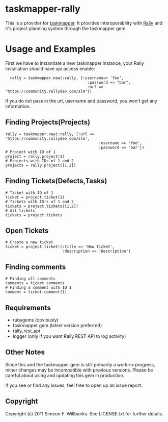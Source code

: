 # taskmapper-rally

This is a provider for [taskmapper](http://ticketrb.com). It provides interoperability with [Rally](http://www.rallydev.com/) and it's project planning system through the taskmapper gem.

# Usage and Examples

First we have to instantiate a new taskmapper instance, your Rally installation should have api access enable:

      rally = taskmapper.new(:rally, {:username=> 'foo', 
                                        :password => "bar", 
                                        :url => "https://community.rallydev.com/slm"}) 

If you do not pass in the url, username and password, you won't get any information.

## Finding Projects(Projects)

    rally = taskmapper.new(:rally, {:url => 'https://community.rallydev.com/slm', 
                                             :username => 'foo', 
                                             :password => 'bar'})
    # Project with ID of 1
    project = rally.project(1)
    # Projects with IDs of 1 and 2
    projects = rally.project([1,2])
	
## Finding Tickets(Defects,Tasks)

    # Ticket with ID of 1
    ticket = project.ticket(1)
    # Tickets with ID's of 1 and 2
    tickets = project.tickets([1,2])
    # All tickets
    tickets = project.tickets

## Open Tickets
    
    # Create a new ticket
    ticket = project.ticket!(:title => 'New Ticket', 
                             :description => 'Description')

## Finding comments
  
    # Finding all comments 
    comments = ticket.comments
    # Finding a comment with ID 1
    comment = ticket.comment(1)
  
## Requirements

* rubygems (obviously)
* taskmapper gem (latest version preferred)
* rally_rest_api
* logger (only if you want Rally REST API to log activity)

## Other Notes

Since this and the taskmapper gem is still primarily a work-in-progress, minor changes may be incompatible with previous versions. Please be careful about using and updating this gem in production.

If you see or find any issues, feel free to open up an issue report.

## Copyright

Copyright (c) 2011 Simeon F. Willbanks. See LICENSE.txt for
further details.



